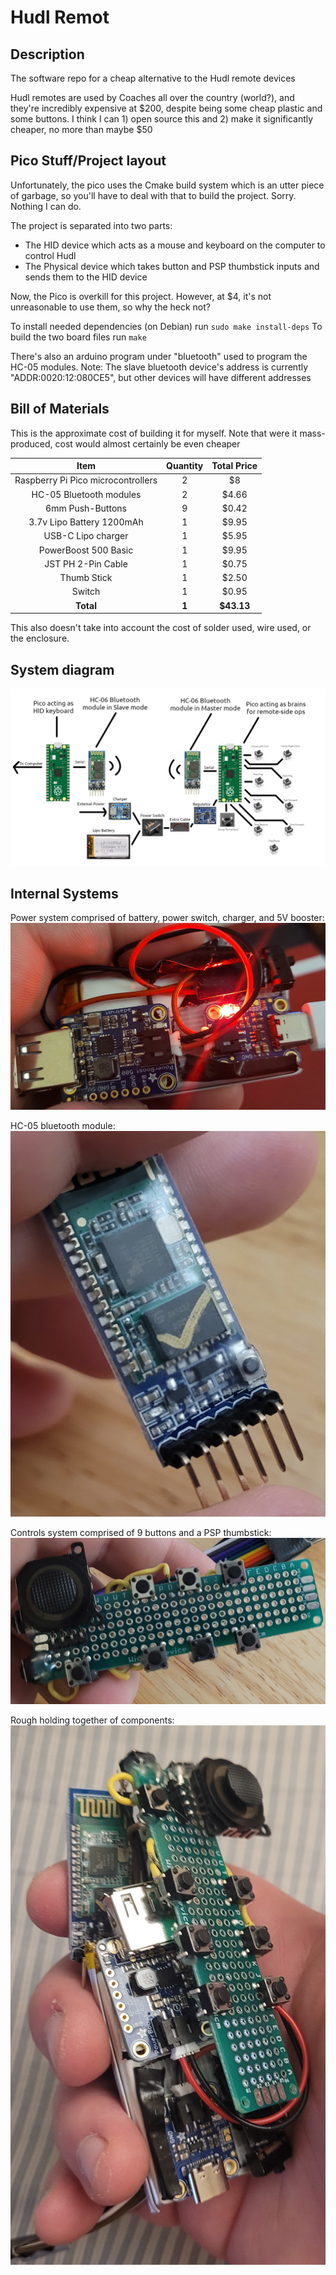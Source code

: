 # Hudl Remot

## Description

The software repo for a cheap alternative to the Hudl remote devices

Hudl remotes are used by Coaches all over the country (world?), and they're incredibly expensive at \$200, despite being some cheap plastic and some buttons. I think I can 1) open source this and 2) make it significantly cheaper, no more than maybe $50

## Pico Stuff/Project layout

Unfortunately, the pico uses the Cmake build system which is an utter piece of garbage, so you'll have to deal with that to build the project. Sorry. Nothing I can do.

The project is separated into two parts:
 * The HID device which acts as a mouse and keyboard on the computer to control Hudl
 * The Physical device which takes button and PSP thumbstick inputs and sends them to the HID device

Now, the Pico is overkill for this project. However, at $4, it's not unreasonable to use them, so why the heck not?

To install needed dependencies (on Debian) run `sudo make install-deps`
To build the two board files run `make`

There's also an arduino program under "bluetooth" used to program the HC-05 modules.
Note: The slave bluetooth device's address is currently "ADDR:0020:12:080CE5", but other devices will have different addresses

## Bill of Materials

This is the approximate cost of building it for myself.
Note that were it mass-produced, cost would almost certainly be even cheaper

| Item | Quantity | Total Price |
|:----:|:--------:|:-----------:|
| Raspberry Pi Pico microcontrollers | 2 | $8 |
| HC-05 Bluetooth modules | 2 | $4.66 |
| 6mm Push-Buttons | 9 | $0.42 |
| 3.7v Lipo Battery 1200mAh | 1 | $9.95 |
| USB-C Lipo charger | 1 | $5.95 |
| PowerBoost 500 Basic | 1 | $9.95 |
| JST PH 2-Pin Cable | 1 | $0.75 |
| Thumb Stick | 1 | $2.50
| Switch | 1 | $0.95 |
| __Total__ | __1__ | __$43.13__ |

This also doesn't take into account the cost of solder used, wire used, or the enclosure.

## System diagram

![system diagram](./docs/system-diagram.png)

## Internal Systems

Power system comprised of battery, power switch, charger, and 5V booster:
![power system](./docs/power-system.jpg)

HC-05 bluetooth module:
![hc05](./docs/hc05-module.jpg)

Controls system comprised of 9 buttons and a PSP thumbstick:
![controller](./docs/controls-system.jpg)

Rough holding together of components:
![rough system pre-finish](./docs/together.jpg)
